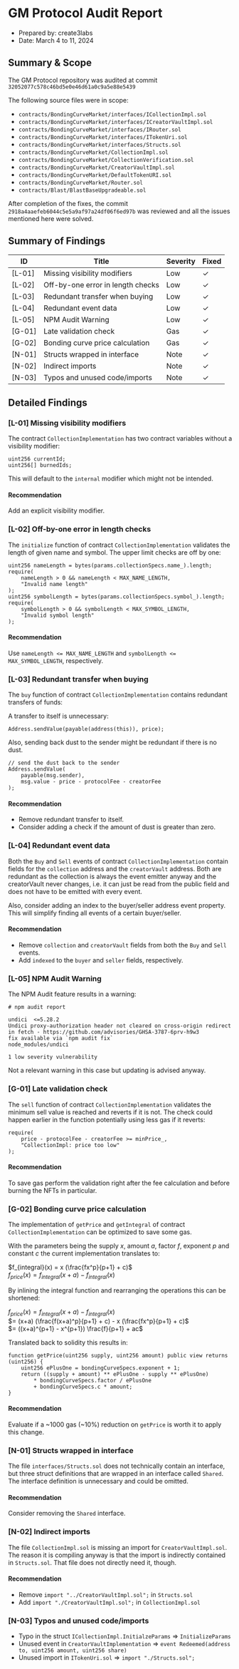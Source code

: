 # GM Protocol Audit Report

- Prepared by: create3labs
- Date: March 4 to 11, 2024

## Summary & Scope

The GM Protocol repository was audited at commit `32052077c578c46bd5e0e46d61a0c9a5e88e5439`

The following source files were in scope:

- `contracts/BondingCurveMarket/interfaces/ICollectionImpl.sol`
- `contracts/BondingCurveMarket/interfaces/ICreatorVaultImpl.sol`
- `contracts/BondingCurveMarket/interfaces/IRouter.sol`
- `contracts/BondingCurveMarket/interfaces/ITokenUri.sol`
- `contracts/BondingCurveMarket/interfaces/Structs.sol`
- `contracts/BondingCurveMarket/CollectionImpl.sol`
- `contracts/BondingCurveMarket/CollectionVerification.sol`
- `contracts/BondingCurveMarket/CreatorVaultImpl.sol`
- `contracts/BondingCurveMarket/DefaultTokenURI.sol`
- `contracts/BondingCurveMarket/Router.sol`
- `contracts/Blast/BlastBaseUpgradeable.sol`

After completion of the fixes, the commit `2918a4aaefeb6044c5e5a9af97a24df06f6ed97b` was reviewed and all the issues mentioned here were solved.

## Summary of Findings

| ID     | Title                             | Severity | Fixed |
|--------|-----------------------------------|----------|-------|
| [L-01] | Missing visibility modifiers      | Low      | ✓     |
| [L-02] | Off-by-one error in length checks | Low      | ✓     |
| [L-03] | Redundant transfer when buying    | Low      | ✓     |
| [L-04] | Redundant event data              | Low      | ✓     |
| [L-05] | NPM Audit Warning                 | Low      | ✓     |
| [G-01] | Late validation check             | Gas      | ✓     |
| [G-02] | Bonding curve price calculation   | Gas      | ✓     |
| [N-01] | Structs wrapped in interface      | Note     | ✓     |
| [N-02] | Indirect imports                  | Note     | ✓     |
| [N-03] | Typos and unused code/imports     | Note     | ✓     |

## Detailed Findings


### [L-01] Missing visibility modifiers

The contract `CollectionImplementation` has two contract variables without a visibility modifier:
```solidity
uint256 currentId;
uint256[] burnedIds;
```
This will default to the `internal` modifier which might not be intended.

#### Recommendation

Add an explicit visibility modifier.

### [L-02] Off-by-one error in length checks

The `initialize` function of contract `CollectionImplementation` validates the length of given name and symbol. The upper limit checks are off by one:

```solidity
uint256 nameLength = bytes(params.collectionSpecs.name_).length;
require(
    nameLength > 0 && nameLength < MAX_NAME_LENGTH,
    "Invalid name length"
);
uint256 symbolLength = bytes(params.collectionSpecs.symbol_).length;
require(
    symbolLength > 0 && symbolLength < MAX_SYMBOL_LENGTH,
    "Invalid symbol length"
);
```

#### Recommendation

Use `nameLength <= MAX_NAME_LENGTH` and `symbolLength <= MAX_SYMBOL_LENGTH`, respectively.


### [L-03] Redundant transfer when buying

The `buy` function of contract `CollectionImplementation` contains redundant transfers of funds:

A transfer to itself is unnecessary:
```solidity
Address.sendValue(payable(address(this)), price);
```

Also, sending back dust to the sender might be redundant if there is no dust.
```solidity
// send the dust back to the sender
Address.sendValue(
    payable(msg.sender),
    msg.value - price - protocolFee - creatorFee
);
```

#### Recommendation

- Remove redundant transfer to itself.
- Consider adding a check if the amount of dust is greater than zero.


### [L-04] Redundant event data

Both the `Buy` and `Sell` events of contract `CollectionImplementation` contain fields for the `collection` address and the `creatorVault` address. Both are redundant as the collection is always the event emitter anyway and the creatorVault never changes, i.e. it can just be read from the public field and does not have to be emitted with every event.

Also, consider adding an index to the buyer/seller address event property. This will simplify finding all events of a certain buyer/seller.

#### Recommendation

- Remove `collection` and `creatorVault` fields from both the `Buy` and `Sell` events.
- Add `indexed` to the `buyer` and `seller` fields, respectively.


### [L-05] NPM Audit Warning

The NPM Audit feature results in a warning:
```
# npm audit report

undici  <=5.28.2
Undici proxy-authorization header not cleared on cross-origin redirect in fetch - https://github.com/advisories/GHSA-3787-6prv-h9w3
fix available via `npm audit fix`
node_modules/undici

1 low severity vulnerability
```

Not a relevant warning in this case but updating is advised anyway.


### [G-01] Late validation check

The `sell` function of contract `CollectionImplementation` validates the minimum sell value is reached and reverts if it is not. The check could happen earlier in the function potentially using less gas if it reverts:

```solidity
require(
    price - protocolFee - creatorFee >= minPrice_,
    "CollectionImpl: price too low"
);
```

#### Recommendation

To save gas perform the validation right after the fee calculation and before burning the NFTs in particular.


### [G-02] Bonding curve price calculation

The implementation of `getPrice` and `getIntegral` of contract `CollectionImplementation` can be optimized to save some gas.

With the parameters being the supply $x$, amount $a$, factor $f$, exponent $p$ and constant $c$ the current implementation translates to:

$f_{integral}(x) = x (\frac{fx^p}{p+1} + c)$<br>
$f_{price}(x) = f_{integral}(x + a) - f_{integral}(x)$<br>

By inlining the integral function and rearranging the operations this can be shortened:

$f_{price}(x) = f_{integral}(x + a) - f_{integral}(x)$<br>
$= (x+a) (\frac{f(x+a)^p}{p+1} + c) - x (\frac{fx^p}{p+1} + c)$<br>
$= ((x+a)^{p+1} - x^{p+1}) \frac{f}{p+1} + ac$<br>

Translated back to solidity this results in:

```solidity
function getPrice(uint256 supply, uint256 amount) public view returns (uint256) {
    uint256 ePlusOne = bondingCurveSpecs.exponent + 1;
    return ((supply + amount) ** ePlusOne - supply ** ePlusOne)
        * bondingCurveSpecs.factor / ePlusOne
        + bondingCurveSpecs.c * amount;
}
```

#### Recommendation

Evaluate if a ~1000 gas (~10%) reduction on `getPrice` is worth it to apply this change.


### [N-01] Structs wrapped in interface

The file `interfaces/Structs.sol` does not technically contain an interface, but three struct definitions that are wrapped in an interface called `Shared`. The interface definition is unnecessary and could be omitted.

#### Recommendation

Consider removing the `Shared` interface.


### [N-02] Indirect imports

The file `CollectionImpl.sol` is missing an import for `CreatorVaultImpl.sol`. The reason it is compiling anyway is that the import is indirectly contained in `Structs.sol`. That file does not directly need it, though.

#### Recommendation

- Remove `import "../CreatorVaultImpl.sol";` in `Structs.sol`
- Add `import "./CreatorVaultImpl.sol";` in `CollectionImpl.sol`


### [N-03] Typos and unused code/imports

- Typo in the struct `ICollectionImpl.InitialzeParams` => `InitializeParams`
- Unused event in `CreatorVaultImplementation` => `event Redeemed(address to, uint256 amount, uint256 share)`
- Unused import in `ITokenUri.sol` => `import "./Structs.sol";`
